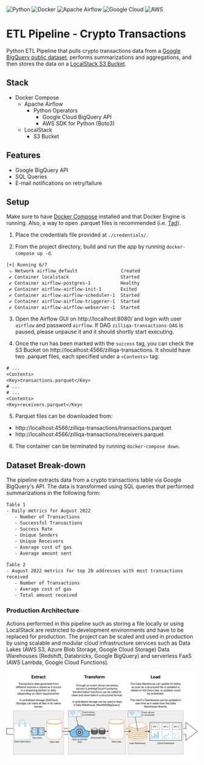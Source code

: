 ![Python](https://img.shields.io/badge/Python-3670A0?style=flat-square&logo=python&labelColor=black&logoColor=ffdd54)
![Docker](https://img.shields.io/badge/Docker-0db7ed.svg?style=flat-square&logo=docker&labelColor=black&logoColor=0db7ed)
![Apache Airflow](https://img.shields.io/badge/Apache%20Airflow-017CEE?style=flat-square&logo=Apache%20Airflow&&labelColor=black&logoColor=white)
![Google Cloud](https://img.shields.io/badge/Google%20Cloud-4285F4.svg?style=flat-square&logo=google-cloud&labelColor=black&logoColor=4285F4)
![AWS](https://img.shields.io/badge/Amazon_AWS-FF9900?style=flat-square&logo=amazon-aws&labelColor=black&logoColor=FF9900)

# ETL Pipeline - Crypto Transactions

Python ETL Pipeline that pulls crypto transactions data from a 
[Google BigQuery public dataset](https://console.cloud.google.com/marketplace/product/public-data-finance/crypto-zilliqa-dataset), 
performs summarizations and aggregations, and then stores the data
on a [LocalStack S3 Bucket](https://docs.localstack.cloud/user-guide/aws/s3/).

## Stack
- Docker Compose 
  - Apache Airflow
    - Python Operators
      - Google Cloud BigQuery API
      - AWS SDK for Python (Boto3)
  - LocalStack
    - S3 Bucket

## Features
- Google BigQuery API 
- SQL Queries
- E-mail notifications on retry/failure

## Setup
Make sure to have [Docker Compose](https://docs.docker.com/compose/install/) 
installed and that Docker Engine is running. Also, a way to open .parquet files 
is recommended (i.e. [Tad](https://www.tadviewer.com/)).

1. Place the credentials file provided at `./credentials/`.

2. From the project directory, build and run the app by running `docker-compose up -d`.
```pycon
[+] Running 6/7
 ⠦ Network airflow_default                Created
 ✔ Container localstack                   Started
 ✔ Container airflow-postgres-1           Healthy
 ✔ Container airflow-airflow-init-1       Exited
 ✔ Container airflow-airflow-scheduler-1  Started
 ✔ Container airflow-airflow-triggerer-1  Started
 ✔ Container airflow-airflow-webserver-1  Started  
```

3. Open the Airflow GUI on http://localhost:8080/ and login
with user `airflow` and password `airflow`. If DAG `zilliqa-transactions-DAG`
is paused, please unpause it and it should shortly start executing.

4. Once the run has been marked with the `success` tag, you can check the 
S3 Bucket on http://localhost:4566/zilliqa-transactions. It should have two
.parquet files, each specified under a `<Contents>` tag:
```pycon
# ...
<Contents>
<Key>transactions.parquet</Key>
# ...
# ...
<Contents>
<Key>receivers.parquet</Key>
```

5. Parquet files can be downloaded from:
- http://localhost:4566/zilliqa-transactions/transactions.parquet
- http://localhost:4566/zilliqa-transactions/receivers.parquet

6. The container can be terminated by running `docker-compose down`.

## Dataset Break-down
The pipeline extracts data from a crypto transactions table via
Google BigQuery's API. The data is transformed using SQL queries that performed
summarizations in the following form:
````
Table 1
- Daily metrics for August 2022 
   - Number of Transactions
   - Successful Transactions
   - Success Rate
   - Unique Senders
   - Unique Receivers
   - Average cost of gas
   - Average amount sent 
````
````
Table 2
- August 2022 metrics for top 20 addresses with most transactions received
   - Number of Transactions
   - Average cost of gas
   - Total amount received
````
### Production Architecture
Actions performed in this pipeline such as storing a file locally
or using LocalStack are restricted to development environments
and have to be replaced for production. The project can be scaled
and used in production by using scalable and modular cloud infrastructure
services such as Data Lakes (AWS S3, Azure Blob Storage, Google Cloud Storage)
Data Warehouses (Redshift, Databricks, Google BigQuery) and serverless
FaaS (AWS Lambda, Google Cloud Functions).

![High-level diagram of production architecture](readme/architecture_diagram.png)

